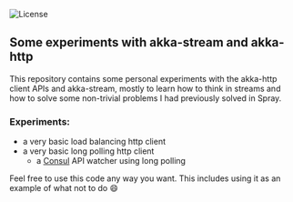 ![License](https://img.shields.io/badge/license-MIT-blue.svg?style=flat "MIT")

## Some experiments with akka-stream and akka-http

This repository contains some personal experiments with the akka-http client APIs and akka-stream, mostly to learn how to think in streams and how to solve some non-trivial problems I had previously solved in Spray.

### Experiments:

- a very basic load balancing http client
- a very basic long polling http client
    - a [Consul](https://www.consul.io/) API watcher using long polling

Feel free to use this code any way you want. This includes using it as an example of what not to do :smile:
